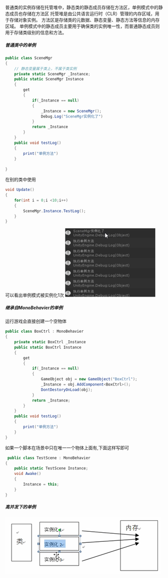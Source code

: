 普通类的实例存储在托管堆中，静态类的静态成员存储在方法区，单例模式中的静态成员也存储在方法区
托管堆是由公共语言运行时（CLR）管理的内存区域，用于存储对象实例。
方法区是存储类的元数据、静态变量、静态方法等信息的内存区域。
单例模式中的静态成员主要用于确保类的实例唯一性，而普通静态成员则用于存储类级别的信息和方法。
##### 普通类中的单例
```C#
public class SceneMgr
{
	// 静态变量属于类上，不属于类实例
	private static SceneMgr _Instance;
	public static SceneMgr Instance
	{
		get
		{
			if(_Instance == null)
			{
				_Instance = new SceneMgr();
				Debug.Log("SceneMgr实例化了")
			}
			return _Instance
		}
	}
	public void testLog()
	{
		print("单例方法")
	}

}
```
在别的类中使用
```C#
void Update()
{
	for(int i = 0;i <10;i++)
	{
		SceneMgr.Instance.TestLog();
	}	
}

```
可以看出单例模式被实例化1次
![](../../../img/beishang20250120230931623.png)
##### 继承自MonoBehavier的单例
运行游戏会直接创建一个空物体
```C#
public class BoxCtrl : MonoBehavier
{
	private static BoxCtrl _Instance
	public static BoxCtrl Instance
	{
		get
		{
			if(_Instance == null)
			{
				GameObject obj = new GameObject("BoxCtrl");
				_Instance = obj.AddComponent<BoxCtrl>();
				DontDestoryOnLoad(obj);
			}
			return _Instance;
		}
	}
	public void testLog()
	{
		print("单例方法")
	}
}
```
如果一个脚本在场景中只在唯一一个物体上面有,下面这样写即可
```C#
 public class TestScene : MonoBehavier
{
	public static TestScene Instance;
	void Awake()
	{
		Instance = this;
	}
}
```

##### 高并发下的单例
![](../../../img/beishang20250120230034737.png)